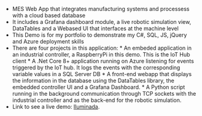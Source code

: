 * MES Web App that integrates manufacturing systems and processess with a cloud based database
* It includes a Grafana dashboard module, a live robotic simulation view, DataTables and a Webased UI that interfaces at the machine level
* This Demo is for my portfolio to demonstrate my C#, SQL, JS, jQuery and Azure deployment skills
* There are four projects in this application:
      * An embeded application in an industrial controller, a RaspberryPi in this demo. This is the IoT Hub client
      * A .Net Core 8+ application running on Azure listening for events triggered by the IoT hub. It logs the events with the corresponding variable values in a SQL Server DB
      * A front-end webapp that displays the information in the database using the DataTables library, the embedded controller UI and a Grafana Dashboard.
      * A Python script running in the background communication through TCP sockets with the industrial controller and as the back-end for the robotic simulation.
* Link to see a live demo:
 [Iluminada](https://iluminada.azurewebsites.net/).
